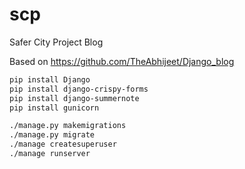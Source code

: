 # scp
Safer City Project Blog

Based on https://github.com/TheAbhijeet/Django_blog

``` sh
pip install Django
pip install django-crispy-forms
pip install django-summernote
pip install gunicorn

./manage.py makemigrations
./manage.py migrate
./manage createsuperuser
./manage runserver

```
